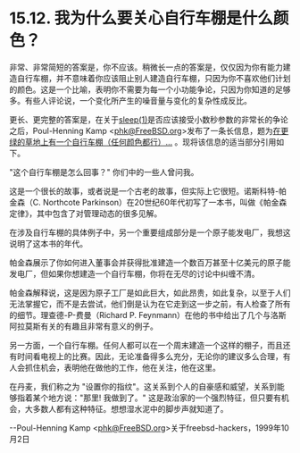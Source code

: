 # 15.12. 我为什么要关心自行车棚是什么颜色？

非常、非常简短的答案是，你不应该。稍微长一点的答案是，仅仅因为你有能力建造自行车棚，并不意味着你应该阻止别人建造自行车棚，只因为你不喜欢他们计划的颜色。这是一个比喻，表明你不需要为每一个小功能争论，只因为你知道的足够多。有些人评论说，一个变化所产生的噪音量与变化的复杂性成反比。

更长、更完整的答案是，在关于[sleep(1)](https://www.freebsd.org/cgi/man.cgi?query=sleep&sektion=1&format=html)是否应该接受小数秒参数的非常长的争论之后，Poul-Henning Kamp <[phk@FreeBSD.org](mailto:phk@FreeBSD.org)>发布了一条长信息，题为[在更绿的草地上有一个自行车棚（任何颜色都行）...](http://www.bikeshed.com/) 。现将该信息的适当部分引用如下。

"这个自行车棚是怎么回事？" 你们中的一些人曾问我。

这是一个很长的故事，或者说是一个古老的故事，但实际上它很短。诺斯科特-帕金森（C. Northcote Parkinson）在20世纪60年代初写了一本书，叫做《帕金森定律》，其中包含了对管理动态的很多见解。

在涉及自行车棚的具体例子中，另一个重要组成部分是一个原子能发电厂，我想这说明了这本书的年代。

帕金森展示了你如何进入董事会并获得批准建造一个数百万甚至十亿美元的原子能发电厂，但如果你想建造一个自行车棚，你将在无尽的讨论中纠缠不清。

帕金森解释说，这是因为原子工厂是如此巨大，如此昂贵，如此复杂，以至于人们无法掌握它，而不是去尝试，他们倒是认为在它走到这一步之前，有人检查了所有的细节。理查德-P-费曼（Richard P. Feynmann）在他的书中给出了几个与洛斯阿拉莫斯有关的有趣且非常有意义的例子。

另一方面，一个自行车棚。任何人都可以在一个周末建造一个这样的棚子，而且还有时间看电视上的比赛。因此，无论准备得多么充分，无论你的建议多么合理，有人会抓住机会，表明他在做他的工作，他在关注，他在这里。

在丹麦，我们称之为 "设置你的指纹"。这关系到个人的自豪感和威望，关系到能够指着某个地方说："那里! 我做到了。" 这是政治家的一个强烈特征，但只要有机会，大多数人都有这种特征。想想湿水泥中的脚步声就知道了。

--Poul-Henning Kamp <[phk@FreeBSD.org](mailto:phk@FreeBSD.org)>关于freebsd-hackers，1999年10月2日
